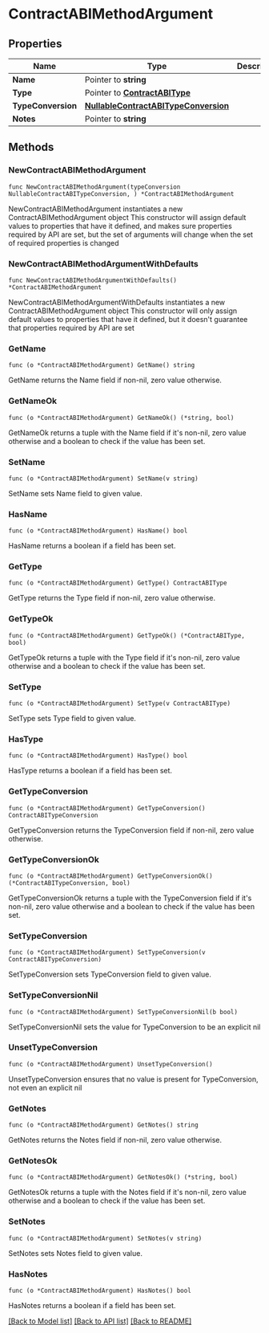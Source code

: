 # ContractABIMethodArgument

## Properties

Name | Type | Description | Notes
------------ | ------------- | ------------- | -------------
**Name** | Pointer to **string** |  | [optional] 
**Type** | Pointer to [**ContractABIType**](ContractABIType.md) |  | [optional] 
**TypeConversion** | [**NullableContractABITypeConversion**](ContractABITypeConversion.md) |  | 
**Notes** | Pointer to **string** |  | [optional] 

## Methods

### NewContractABIMethodArgument

`func NewContractABIMethodArgument(typeConversion NullableContractABITypeConversion, ) *ContractABIMethodArgument`

NewContractABIMethodArgument instantiates a new ContractABIMethodArgument object
This constructor will assign default values to properties that have it defined,
and makes sure properties required by API are set, but the set of arguments
will change when the set of required properties is changed

### NewContractABIMethodArgumentWithDefaults

`func NewContractABIMethodArgumentWithDefaults() *ContractABIMethodArgument`

NewContractABIMethodArgumentWithDefaults instantiates a new ContractABIMethodArgument object
This constructor will only assign default values to properties that have it defined,
but it doesn't guarantee that properties required by API are set

### GetName

`func (o *ContractABIMethodArgument) GetName() string`

GetName returns the Name field if non-nil, zero value otherwise.

### GetNameOk

`func (o *ContractABIMethodArgument) GetNameOk() (*string, bool)`

GetNameOk returns a tuple with the Name field if it's non-nil, zero value otherwise
and a boolean to check if the value has been set.

### SetName

`func (o *ContractABIMethodArgument) SetName(v string)`

SetName sets Name field to given value.

### HasName

`func (o *ContractABIMethodArgument) HasName() bool`

HasName returns a boolean if a field has been set.

### GetType

`func (o *ContractABIMethodArgument) GetType() ContractABIType`

GetType returns the Type field if non-nil, zero value otherwise.

### GetTypeOk

`func (o *ContractABIMethodArgument) GetTypeOk() (*ContractABIType, bool)`

GetTypeOk returns a tuple with the Type field if it's non-nil, zero value otherwise
and a boolean to check if the value has been set.

### SetType

`func (o *ContractABIMethodArgument) SetType(v ContractABIType)`

SetType sets Type field to given value.

### HasType

`func (o *ContractABIMethodArgument) HasType() bool`

HasType returns a boolean if a field has been set.

### GetTypeConversion

`func (o *ContractABIMethodArgument) GetTypeConversion() ContractABITypeConversion`

GetTypeConversion returns the TypeConversion field if non-nil, zero value otherwise.

### GetTypeConversionOk

`func (o *ContractABIMethodArgument) GetTypeConversionOk() (*ContractABITypeConversion, bool)`

GetTypeConversionOk returns a tuple with the TypeConversion field if it's non-nil, zero value otherwise
and a boolean to check if the value has been set.

### SetTypeConversion

`func (o *ContractABIMethodArgument) SetTypeConversion(v ContractABITypeConversion)`

SetTypeConversion sets TypeConversion field to given value.


### SetTypeConversionNil

`func (o *ContractABIMethodArgument) SetTypeConversionNil(b bool)`

 SetTypeConversionNil sets the value for TypeConversion to be an explicit nil

### UnsetTypeConversion
`func (o *ContractABIMethodArgument) UnsetTypeConversion()`

UnsetTypeConversion ensures that no value is present for TypeConversion, not even an explicit nil
### GetNotes

`func (o *ContractABIMethodArgument) GetNotes() string`

GetNotes returns the Notes field if non-nil, zero value otherwise.

### GetNotesOk

`func (o *ContractABIMethodArgument) GetNotesOk() (*string, bool)`

GetNotesOk returns a tuple with the Notes field if it's non-nil, zero value otherwise
and a boolean to check if the value has been set.

### SetNotes

`func (o *ContractABIMethodArgument) SetNotes(v string)`

SetNotes sets Notes field to given value.

### HasNotes

`func (o *ContractABIMethodArgument) HasNotes() bool`

HasNotes returns a boolean if a field has been set.


[[Back to Model list]](../README.md#documentation-for-models) [[Back to API list]](../README.md#documentation-for-api-endpoints) [[Back to README]](../README.md)


